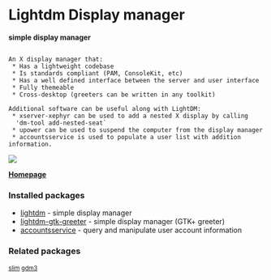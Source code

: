 # Lightdm Display manager

__simple display manager__

```

An X display manager that:
 * Has a lightweight codebase
 * Is standards compliant (PAM, ConsoleKit, etc)
 * Has a well defined interface between the server and user interface
 * Fully themeable
 * Cross-desktop (greeters can be written in any toolkit)

Additional software can be useful along with LightDM:
 * xserver-xephyr can be used to add a nested X display by calling
  'dm-tool add-nested-seat`
 * upower can be used to suspend the computer from the display manager
 * accountsservice is used to populate a user list with addition information.

```

[![](https://screenshots.debian.net/thumbnail/lightdm/)](https://screenshots.debian.net/screenshot/lightdm/)


 **[Homepage](https://launchpad.net/lightdm)**

### Installed packages

* [lightdm](https://packages.debian.org/stretch/lightdm) - simple display manager
* [lightdm-gtk-greeter](https://packages.debian.org/stretch/lightdm-gtk-greeter) - simple display manager (GTK+ greeter)
* [accountsservice](https://packages.debian.org/stretch/accountsservice) - query and manipulate user account information

### Related packages

<sub> [slim](https://packages.debian.org/stretch/slim) [gdm3](https://packages.debian.org/stretch/gdm3)  </sub>
